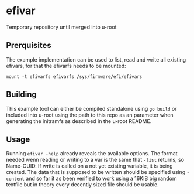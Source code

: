 # efivar
Temporary repository until merged into u-root

## Prerquisites
The example implementation can be used to list, read and write all
existing efivars, for that the efivarfs needs to be mounted:

```
mount -t efivarfs efivarfs /sys/firmware/efi/efivars
```

## Building
This example tool can either be compiled standalone using 
`go build` or included into u-root using the path to this repo
as an parameter when generating the initramfs as described in
the u-root README.

## Usage
Running `efivar -help` already reveals the available options.
The format needed wenn reading or writing to a var is the same
that `-list` returns, so Name-GUID. If write is called on a not
yet existing variable, it is being created. The data that is supposed
to be written should be specified using `-content` and so far it as
been verified to work using a 16KiB big random textfile but in theory
every decently sized file should be usable.